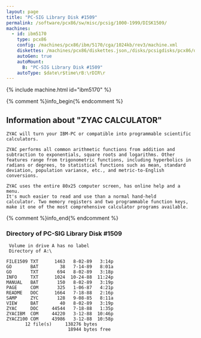 ```yaml
---
layout: page
title: "PC-SIG Library Disk #1509"
permalink: /software/pcx86/sw/misc/pcsig/1000-1999/DISK1509/
machines:
  - id: ibm5170
    type: pcx86
    config: /machines/pcx86/ibm/5170/cga/1024kb/rev3/machine.xml
    diskettes: /machines/pcx86/diskettes.json,/disks/pcsigdisks/pcx86/diskettes.json
    autoGen: true
    autoMount:
      B: "PC-SIG Library Disk #1509"
    autoType: $date\r$time\rB:\rDIR\r
---
```


{% include machine.html id="ibm5170" %}

{% comment %}info_begin{% endcomment %}

## Information about "ZYAC CALCULATOR"

    ZYAC will turn your IBM-PC or compatible into programmable scientific
    calculators.
    
    ZYAC performs all common arithmetic functions from addition and
    subtraction to exponentials, square roots and logarithms. Other
    features range from trigonometric functions, including hyperbolics in
    radians or degrees, to statistical functions such as mean, standard
    deviation, population variance, etc., and metric-to-English
    conversions.
    
    ZYAC uses the entire 80x25 computer screen, has online help and a menu.
    It's much easier to read and use than a normal hand-held
    calculator. Two memory registers and two programmable function keys,
    make it one of the most comprehensive calculator programs available.
{% comment %}info_end{% endcomment %}


### Directory of PC-SIG Library Disk #1509

     Volume in drive A has no label
     Directory of A:\

    FILE1509 TXT      1463   8-02-89   3:14p
    GO       BAT        38   7-14-89   8:01a
    GO       TXT       694   8-02-89   3:18p
    INFO     TXT      1024  10-24-88  11:24p
    MANUAL   BAT       150   8-02-89   3:19p
    PAGE     COM       325   1-06-87   4:21p
    README   DOC      1664   7-18-88   2:16p
    SAMP     ZYC       128   9-08-85   8:11a
    VIEW     BAT        40   8-02-89   3:19p
    ZYAC     DOC     44544   7-18-88   1:35p
    ZYACIBM  COM     44220   3-12-88  10:46p
    ZYACZ100 COM     43986   3-12-88  10:58p
           12 file(s)     138276 bytes
                           18944 bytes free
